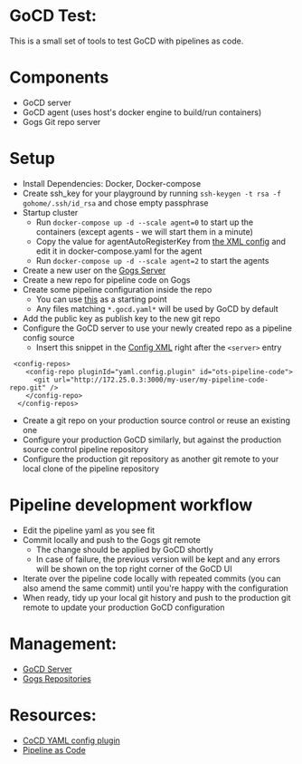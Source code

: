 # GoCD Test:

This is a small set of tools to test GoCD with pipelines as code.

# Components
* GoCD server
* GoCD agent (uses host's docker engine to build/run containers)
* Gogs Git repo server

# Setup
* Install Dependencies: Docker, Docker-compose
* Create ssh_key for your playground by running `ssh-keygen -t rsa -f gohome/.ssh/id_rsa` and chose empty passphrase
* Startup cluster
  * Run `docker-compose up -d --scale agent=0` to start up the containers (except agents - we will start them in a minute)
  * Copy the value for agentAutoRegisterKey from [the XML config](http://localhost:8153/go/admin/config_xml) and edit it in docker-compose.yaml for the agent
  * Run `docker-compose up -d --scale agent=2` to start the agents
* Create a new user on the [Gogs Server](http://localhost:3000)
* Create a new repo for pipeline code on Gogs
* Create some pipeline configuration inside the repo
   * You can use [this](https://github.com/tomzo/gocd-yaml-config-example/blob/master/ci.gocd.yaml) as a starting point
   * Any files matching `*.gocd.yaml*` will be used by GoCD by default
* Add the public key as publish key to the new git repo
* Configure the GoCD server to use your newly created repo as a pipeline config source
  * Insert this snippet in the [Config XML](http://localhost:8153/go/admin/config_xml/edit) right after the `<server>` entry
```
 <config-repos>
    <config-repo pluginId="yaml.config.plugin" id="ots-pipeline-code">
      <git url="http://172.25.0.3:3000/my-user/my-pipeline-code-repo.git" />
    </config-repo>
  </config-repos>
```
* Create a git repo on your production source control or reuse an existing one
* Configure your production GoCD similarly, but against the production source control pipeline repository
* Configure the production git repository as another git remote to your local clone of the pipeline repository

# Pipeline development workflow

* Edit the pipeline yaml as you see fit
* Commit locally and push to the Gogs git remote
  * The change should be applied by GoCD shortly
  * In case of failure, the previous version will be kept and any errors will be shown on the top right corner of the GoCD UI
* Iterate over the pipeline code locally with repeated commits (you can also amend the same commit) until you're happy with the configuration
* When ready, tidy up your local git history and push to the production git remote to update your production GoCD configuration


# Management:
* [GoCD Server](http://localhost:8153)
* [Gogs Repositories](http://localhost:3000)

# Resources:
* [CoCD YAML config plugin](https://github.com/tomzo/gocd-yaml-config-plugin)
* [Pipeline as Code](https://docs.gocd.org/current/advanced_usage/pipelines_as_code.html)
